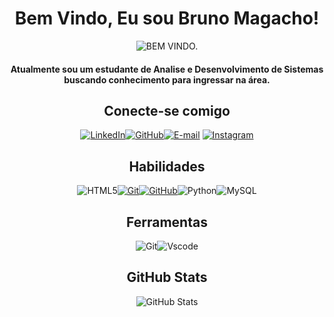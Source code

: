  <div align="Center">

# **Bem Vindo, Eu sou Bruno Magacho!** 
 

![BEM VINDO.](https://steamuserimages-a.akamaihd.net/ugc/929296966656994174/4FB27DE025C123ACF90706D096FAD126F703B34C/?imw=5000&imh=5000&ima=fit&impolicy=Letterbox&imcolor=%23000000&letterbox=false)



####  Atualmente sou um estudante de Analise e Desenvolvimento de Sistemas buscando conhecimento para ingressar na área. 

## Conecte-se comigo 

 [![LinkedIn](https://img.shields.io/badge/LinkedIn-0077B5?style=for-the-badge&logo=linkedin&logoColor=white)](https://www.linkedin.com/in/bruno-magacho-b5aa08149?lipi=urn%3Ali%3Apage%3Ad_flagship3_profile_view_base_contact_details%3BYwicQulnR7GKkaE7oCmECA%3D%3D)[![GitHub](https://img.shields.io/badge/GitHub-100000?style=for-the-badge&logo=github&logoColor=white)](https://github.com/BMagacho)[![E-mail](https://img.shields.io/badge/-Email-000?style=for-the-badge&logo=microsoft-outlook&logoColor=007BFF)](mailto:brunomaagacho@gmail.com) 
[![Instagram](https://img.shields.io/badge/-Instagram-%23E4405F?style=for-the-badge&logo=instagram&logoColor=white)](https://www.instagram.com/b_magacho/)

## Habilidades

![HTML5](https://img.shields.io/badge/HTML5-E34F26?style=for-the-badge&logo=html5&logoColor=white)[![Git](https://img.shields.io/badge/Git-000?style=for-the-badge&logo=git&logoColor=E94D5F)](https://git-scm.com/doc)[![GitHub](https://img.shields.io/badge/GitHub-000?style=for-the-badge&logo=github&logoColor=30A3DC)](https://docs.github.com/)![Python](https://img.shields.io/badge/python-3670A0?style=for-the-badge&logo=python&logoColor=ffdd54)![MySQL](https://img.shields.io/badge/MySQL-00000F?style=for-the-badge&logo=mysql&logoColor=white)

## Ferramentas 

![Git](https://img.shields.io/badge/GIT-E44C30?style=for-the-badge&logo=git&logoColor=white)![Vscode](https://img.shields.io/badge/Vscode-007ACC?style=for-the-badge&logo=visual-studio-code&logoColor=white)

## GitHub Stats
![GitHub Stats](https://github-readme-stats.vercel.app/api?username=Bmagacho&theme=transparent&bg_color=000&border_color=30A3DC&show_icons=true&icon_color=30A3DC&title_color=E94D5F&text_color=FFF)

</div>